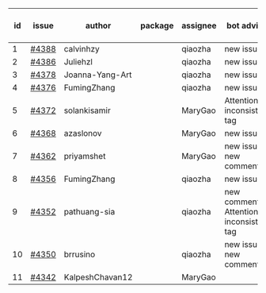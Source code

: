 | id | issue | author | package | assignee | bot advice | created date of issue | target release date | date from target |
| ------ | ------ | ------ | ------ | ------ | ------ | ------ | ------ | :-----: |
| 1 | [#4388](https://github.com/Azure/sdk-release-request/issues/4388) | calvinhzy |  | qiaozha | new issue. | 08-04 | 08-25 |  |
| 2 | [#4386](https://github.com/Azure/sdk-release-request/issues/4386) | Juliehzl |  | qiaozha | new issue. | 08-02 | 08-25 |  |
| 3 | [#4378](https://github.com/Azure/sdk-release-request/issues/4378) | Joanna-Yang-Art |  | qiaozha | new issue. | 07-31 | 08-25 |  |
| 4 | [#4376](https://github.com/Azure/sdk-release-request/issues/4376) | FumingZhang |  | qiaozha | new issue. | 07-31 | 08-25 |  |
| 5 | [#4372](https://github.com/Azure/sdk-release-request/issues/4372) | solankisamir |  | MaryGao | Attention to inconsistent tag | 07-27 | 08-25 |  |
| 6 | [#4368](https://github.com/Azure/sdk-release-request/issues/4368) | azaslonov |  | MaryGao | new issue. | 07-26 | 08-25 |  |
| 7 | [#4362](https://github.com/Azure/sdk-release-request/issues/4362) | priyamshet |  | MaryGao | new issue. new comment. | 07-25 | 08-25 |  |
| 8 | [#4356](https://github.com/Azure/sdk-release-request/issues/4356) | FumingZhang |  | qiaozha | new issue. | 07-21 | 08-25 |  |
| 9 | [#4352](https://github.com/Azure/sdk-release-request/issues/4352) | pathuang-sia |  | qiaozha | new comment. Attention to inconsistent tag | 07-20 | 08-25 |  |
| 10 | [#4350](https://github.com/Azure/sdk-release-request/issues/4350) | brrusino |  | qiaozha | new issue. new comment. | 07-20 | 08-25 |  |
| 11 | [#4342](https://github.com/Azure/sdk-release-request/issues/4342) | KalpeshChavan12 |  | MaryGao |  | 07-15 | 08-25 |  |
